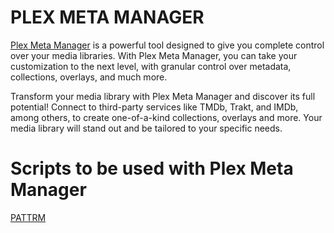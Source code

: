 # PLEX META MANAGER

[Plex Meta Manager](https://github.com/meisnate12/Plex-Meta-Manager) is a powerful tool designed to give you complete control over your media libraries. With Plex Meta Manager, you can take your customization to the next level, with granular control over metadata, collections, overlays, and much more.

Transform your media library with Plex Meta Manager and discover its full potential! Connect to third-party services like TMDb, Trakt, and IMDb, among others, to create one-of-a-kind collections, overlays and more. Your media library will stand out and be tailored to your specific needs.


# Scripts to be used with Plex Meta Manager

[PATTRM](https://github.com/InsertDisc/pattrmm)